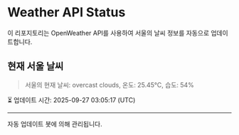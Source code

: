 
# Weather API Status

이 리포지토리는 OpenWeather API를 사용하여 서울의 날씨 정보를 자동으로 업데이트합니다.

## 현재 서울 날씨
> 서울의 현재 날씨: overcast clouds, 온도: 25.45°C, 습도: 54%

⏳ 업데이트 시간: 2025-09-27 03:05:17 (UTC)

---
자동 업데이트 봇에 의해 관리됩니다.

